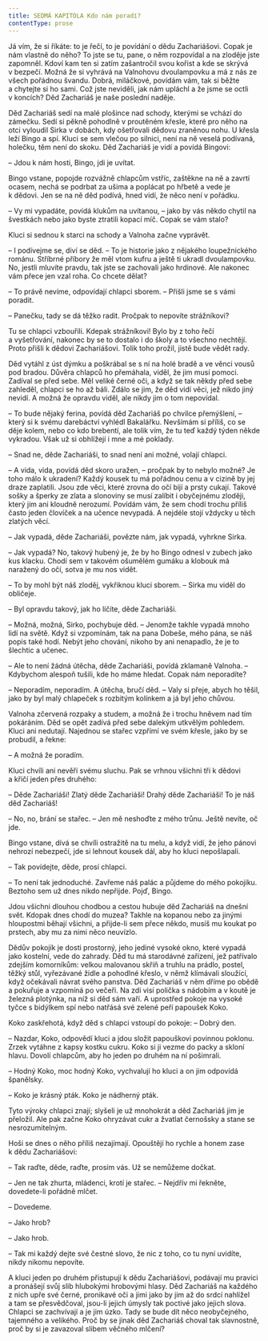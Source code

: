 ```yaml
---
title: SEDMÁ KAPITOLA Kdo nám poradí?
contentType: prose
---
```


Já vím, že si říkáte: to je řečí, to je povídání o dědu Zachariášovi. Copak je nám vlastně do něho? To jste se tu, pane, o něm rozpovídal a na zloděje jste zapomněl. Kdoví kam ten si zatím zašantročil svou kořist a kde se skrývá v bezpečí. Možná že si vyhrává na Valnohovu dvoulampovku a má z nás ze všech pořádnou švandu. Dobrá, miláčkové, povídám vám, tak si běžte a chytejte si ho sami. Což jste neviděli, jak nám upláchl a že jsme se octli v koncích? Děd Zachariáš je naše poslední naděje.

Děd Zachariáš sedí na malé plošince nad schody, kterými se vchází do zámečku. Sedí si pěkně pohodlně v proutěném křesle, které pro něho na otci vyloudil Sirka v dobách, kdy ošetřovali dědovu zraněnou nohu. U křesla leží Bingo a spí. Kluci se sem vlečou po silnici, není na ně veselá podívaná, holečku, těm není do skoku. Děd Zachariáš je vidí a povídá Bingovi:

– Jdou k nám hosti, Bingo, jdi je uvítat.

Bingo vstane, popojde rozvážně chlapcům vstříc, zaštěkne na ně a zavrtí ocasem, nechá se podrbat za ušima a poplácat po hřbetě a vede je k dědovi. Jen se na ně děd podívá, hned vidí, že něco není v pořádku.

– Vy mi vypadáte, povídá klukům na uvítanou, – jako by vás někdo chytil na švestkách nebo jako byste ztratili kopací míč. Copak se vám stalo?

Kluci si sednou k starci na schody a Valnoha začne vyprávět.

– I podívejme se, diví se děd. – To je historie jako z nějakého loupežnického románu. Stříbrné příbory že měl vtom kufru a ještě ti ukradl dvoulampovku. No, jestli mluvíte pravdu, tak jste se zachovali jako hrdinové. Ale nakonec vám přece jen vzal roha. Co chcete dělat?

– To právě nevíme, odpovídají chlapci sborem. – Přišli jsme se s vámi poradit.

– Panečku, tady se dá těžko radit. Pročpak to nepovíte strážníkovi?

Tu se chlapci vzbouřili. Kdepak strážníkovi! Bylo by z toho řečí a vyšetřování, nakonec by se to dostalo i do školy a to všechno nechtějí. Proto přišli k dědovi Zachariášovi. Tolik toho prožil, jistě bude vědět rady.

Děd vytáhl z úst dýmku a poškrábal se s ní na holé bradě a ve věnci vousů pod bradou. Důvěra chlapců ho přemáhala, viděl, že jim musí pomoci. Zadíval se před sebe. Měl veliké černé oči, a když se tak někdy před sebe zahleděl, chlapci se ho až báli. Zdálo se jim, že děd vidí věci, jež nikdo jiný nevidí. A možná že opravdu viděl, ale nikdy jim o tom nepovídal.

– To bude nějaký ferina, povídá děd Zachariáš po chvilce přemýšlení, – který si k svému darebáctví vyhlédl Bakalářku. Nevšímám si příliš, co se děje kolem, nebo co kdo brebentí, ale tolik vím, že tu teď každý týden někde vykradou. Však už si obhlížejí i mne a mé poklady.

– Snad ne, děde Zachariáši, to snad není ani možné, volají chlapci.

– A vida, vida, povídá děd skoro uražen, – pročpak by to nebylo možné? Je toho málo k ukradení? Každý kousek tu má pořádnou cenu a v cizině by jej draze zaplatili. Jsou zde věci, které zrovna do očí bijí a prsty cukají. Takové sošky a šperky ze zlata a slonoviny se musí zalíbit i obyčejnému zloději, který jim ani kloudně nerozumí. Povídám vám, že sem chodí trochu příliš často jeden človíček a na učence nevypadá. A nejdéle stojí vždycky u těch zlatých věcí.

– Jak vypadá, děde Zachariáši, povězte nám, jak vypadá, vyhrkne Sirka.

– Jak vypadá? No, takový hubený je, že by ho Bingo odnesl v zubech jako kus klacku. Chodí sem v takovém ošumělém gumáku a klobouk má naražený do očí, sotva je mu nos vidět.

– To by mohl být náš zloděj, vykřiknou kluci sborem. – Sirka mu viděl do obličeje.

– Byl opravdu takový, jak ho líčíte, děde Zachariáši.

– Možná, možná, Sirko, pochybuje děd. – Jenomže takhle vypadá mnoho lidí na světě. Když si vzpomínám, tak na pana Dobeše, mého pána, se náš popis také hodí. Nebýt jeho chování, nikoho by ani nenapadlo, že je to šlechtic a učenec.

– Ale to není žádná útěcha, děde Zachariáši, povídá zklamaně Valnoha. – Kdybychom alespoň tušili, kde ho máme hledat. Copak nám neporadíte?

– Neporadím, neporadím. A útěcha, bručí děd. – Valy si přeje, abych ho těšil, jako by byl malý chlapeček s rozbitým kolínkem a já byl jeho chůvou.

Valnoha zčervená rozpaky a studem, a možná že i trochu hněvem nad tím pokáráním. Děd se opět zadívá před sebe dalekým utkvělým pohledem. Kluci ani nedutají. Najednou se stařec vzpřímí ve svém křesle, jako by se probudil, a řekne:

– A možná že poradím.

Kluci chvíli ani nevěří svému sluchu. Pak se vrhnou všichni tři k dědovi a křičí jeden přes druhého:

– Děde Zachariáši! Zlatý děde Zachariáši! Drahý děde Zachariáši! To je náš děd Zachariáš!

– No, no, brání se stařec. – Jen mě neshoďte z mého trůnu. Ještě nevíte, oč jde.

Bingo vstane, dívá se chvíli ostražitě na tu melu, a když vidí, že jeho pánovi nehrozí nebezpečí, jde si lehnout kousek dál, aby ho kluci nepošlapali.

– Tak povídejte, děde, prosí chlapci.

– To není tak jednoduché. Zavřeme náš palác a půjdeme do mého pokojíku. Beztoho sem už dnes nikdo nepřijde. Pojď, Bingo.

Jdou všichni dlouhou chodbou a cestou hubuje děd Zachariáš na dnešní svět. Kdopak dnes chodí do muzea? Takhle na kopanou nebo za jinými hloupostmi běhají všichni, a přijde-li sem přece někdo, musíš mu koukat po prstech, aby mu za nimi něco neuvízlo.

Dědův pokojík je dosti prostorný, jeho jediné vysoké okno, které vypadá jako kostelní, vede do zahrady. Děd tu má starodávné zařízení, jež patřívalo zdejším komorníkům: velkou malovanou skříň a truhlu na prádlo, postel, těžký stůl, vyřezávané židle a pohodlné křeslo, v němž klímávali sloužící, když očekávali návrat svého panstva. Děd Zachariáš v něm dříme po obědě a pokuřuje a vzpomíná po večeři. Na zdi visí polička s nádobím a v koutě je železná plotýnka, na níž si děd sám vaří. A uprostřed pokoje na vysoké tyčce s bidýlkem spí nebo natřásá své zelené peří papoušek Koko.

Koko zaskřehotá, když děd s chlapci vstoupí do pokoje: – Dobrý den.

– Nazdar, Koko, odpovědí kluci a jdou složit papouškovi povinnou poklonu. Zrzek vytáhne z kapsy kostku cukru. Koko si ji vezme do packy a skloní hlavu. Dovolí chlapcům, aby ho jeden po druhém na ní pošimrali.

– Hodný Koko, moc hodný Koko, vychvalují ho kluci a on jim odpovídá španělsky.

– Koko je krásný pták. Koko je nádherný pták.

Tyto výroky chlapci znají; slyšeli je už mnohokrát a děd Zachariáš jim je přeložil. Ale pak začne Koko ohryzávat cukr a žvatlat černošsky a stane se nesrozumitelným.

Hoši se dnes o něho příliš nezajímají. Opouštějí ho rychle a honem zase k dědu Zachariášovi:

– Tak raďte, děde, raďte, prosím vás. Už se nemůžeme dočkat.

– Jen ne tak zhurta, mládenci, krotí je stařec. – Nejdřív mi řekněte, dovedete-li pořádně mlčet.

– Dovedeme.

– Jako hrob?

– Jako hrob.

– Tak mi každý dejte své čestné slovo, že nic z toho, co tu nyní uvidíte, nikdy nikomu nepovíte.

A kluci jeden po druhém přistupují k dědu Zachariášovi, podávají mu pravici a pronášejí svůj slib hlubokými hrobovými hlasy. Děd Zachariáš na každého z nich upře své černé, pronikavé oči a jimi jako by jim až do srdcí nahlížel a tam se přesvědčoval, jsou-li jejich úmysly tak poctivé jako jejich slova. Chlapci se zachvívají a je jim úzko. Tady se bude dít něco neobyčejného, tajemného a velikého. Proč by se jinak děd Zachariáš choval tak slavnostně, proč by si je zavazoval slibem věčného mlčení?
